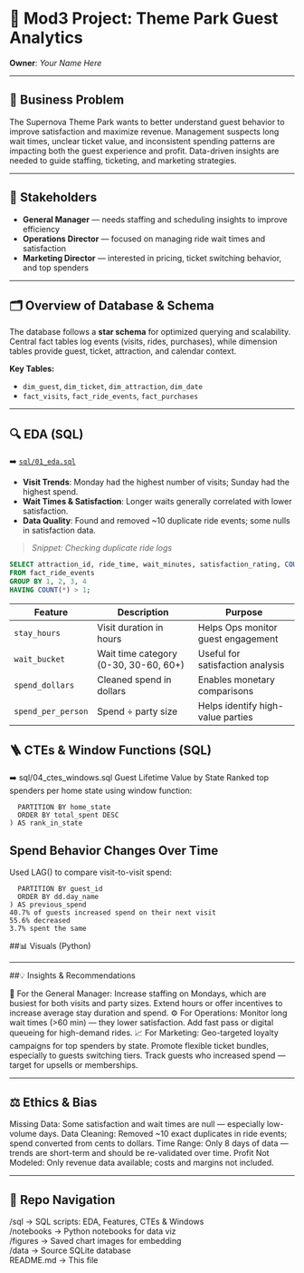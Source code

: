 # 🎢 Mod3 Project: Theme Park Guest Analytics  
**Owner**: *Your Name Here*

---

## 🧠 Business Problem

The Supernova Theme Park wants to better understand guest behavior to improve satisfaction and maximize revenue. Management suspects long wait times, unclear ticket value, and inconsistent spending patterns are impacting both the guest experience and profit. Data-driven insights are needed to guide staffing, ticketing, and marketing strategies.

---

## 👥 Stakeholders

- **General Manager** — needs staffing and scheduling insights to improve efficiency  
- **Operations Director** — focused on managing ride wait times and satisfaction  
- **Marketing Director** — interested in pricing, ticket switching behavior, and top spenders  

---

## 🗂️ Overview of Database & Schema

The database follows a **star schema** for optimized querying and scalability. Central fact tables log events (visits, rides, purchases), while dimension tables provide guest, ticket, attraction, and calendar context.

**Key Tables:**

- `dim_guest`, `dim_ticket`, `dim_attraction`, `dim_date`  
- `fact_visits`, `fact_ride_events`, `fact_purchases`

---

## 🔍 EDA (SQL)  
➡️ [`sql/01_eda.sql`](sql/01_eda.sql)

- **Visit Trends**: Monday had the highest number of visits; Sunday had the highest spend.  
- **Wait Times & Satisfaction**: Longer waits generally correlated with lower satisfaction.  
- **Data Quality**: Found and removed ~10 duplicate ride events; some nulls in satisfaction data.

> *Snippet: Checking duplicate ride logs*
```sql
SELECT attraction_id, ride_time, wait_minutes, satisfaction_rating, COUNT(*) 
FROM fact_ride_events
GROUP BY 1, 2, 3, 4
HAVING COUNT(*) > 1;
``` 


| Feature            | Description                           | Purpose                            |
| ------------------ | ------------------------------------- | ---------------------------------- |
| `stay_hours`       | Visit duration in hours               | Helps Ops monitor guest engagement |
| `wait_bucket`      | Wait time category (0-30, 30-60, 60+) | Useful for satisfaction analysis   |
| `spend_dollars`    | Cleaned spend in dollars              | Enables monetary comparisons       |
| `spend_per_person` | Spend ÷ party size                    | Helps identify high-value parties  |


## 🪜 CTEs & Window Functions (SQL)
➡️ sql/04_ctes_windows.sql
Guest Lifetime Value by State
Ranked top spenders per home state using window function:
```RANK() OVER (
  PARTITION BY home_state
  ORDER BY total_spent DESC
) AS rank_in_state
```
## Spend Behavior Changes Over Time
Used LAG() to compare visit-to-visit spend:
```LAG(fv.spend_dollars) OVER (
  PARTITION BY guest_id
  ORDER BY dd.day_name
) AS previous_spend
40.7% of guests increased spend on their next visit
55.6% decreased
3.7% spent the same
```
##📊 Visuals (Python)


---
##💡 Insights & Recommendations

🎯 For the General Manager:
Increase staffing on Mondays, which are busiest for both visits and party sizes.
Extend hours or offer incentives to increase average stay duration and spend.
⚙️ For Operations:
Monitor long wait times (>60 min) — they lower satisfaction.
Add fast pass or digital queueing for high-demand rides.
📈 For Marketing:
Geo-targeted loyalty campaigns for top spenders by state.
Promote flexible ticket bundles, especially to guests switching tiers.
Track guests who increased spend — target for upsells or memberships.

---

## ⚖️ Ethics & Bias
Missing Data: Some satisfaction and wait times are null — especially low-volume days.
Data Cleaning: Removed ~10 exact duplicates in ride events; spend converted from cents to dollars.
Time Range: Only 8 days of data — trends are short-term and should be re-validated over time.
Profit Not Modeled: Only revenue data available; costs and margins not included.

---

## 📁 Repo Navigation
/sql        → SQL scripts: EDA, Features, CTEs & Windows  
/notebooks  → Python notebooks for data viz  
/figures    → Saved chart images for embedding  
/data       → Source SQLite database  
README.md   → This file
